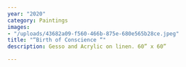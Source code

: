 ```yaml
---
year: "2020"
category: Paintings
images:
- "/uploads/43682a09-f560-466b-875e-680e565b28ce.jpeg"
title: "“Birth of Conscience “"
description: Gesso and Acrylic on linen. 60” x 60”

---
```

